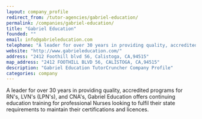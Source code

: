 ```yaml
---
layout: company_profile
redirect_from: /tutor-agencies/gabriel-education/
permalink: /companies/gabriel-education/
title: "Gabriel Education"
founded: ""
email: info@gabrieleducation.com
telephone: "A leader for over 30 years in providing quality, accredited programs for RN's, LVN's (LPN's), and CNA's."
website: "http://www.gabrieleducation.com/"
address: "2412 Foothill blvd 56, Calistoga, CA,94515"
map_address: "2412 FOOTHILL BLVD 56, CALISTOGA, CA,94515"
description: "Gabriel Education TutorCruncher Company Profile"
categories: company
---
```

A leader for over 30 years in providing quality, accredited programs for RN's, LVN's (LPN's), and CNA's, Gabriel Education offers continuing education training for professional Nurses looking to fulfil their state requirements to maintain their certifications and licences.
